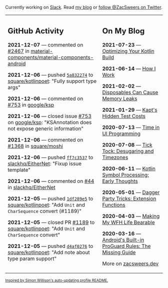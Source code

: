 Currently working on [Slack](https://slack.com/). Read [my blog](https://zacsweers.dev/) or [follow @ZacSweers on Twitter](https://twitter.com/ZacSweers).

<table><tr><td valign="top" width="60%">

## GitHub Activity
<!-- githubActivity starts -->
**2021-12-07** — commented on [#2467](https://github.com/material-components/material-components-android/pull/2467#issuecomment-987668855) in [material-components/material-components-android](https://api.github.com/repos/material-components/material-components-android)

**2021-12-06** — pushed [`5a832274`](https://github.com/square/kotlinpoet/commit/5a832274d31696147e173507802d2d8a46564094) to [square/kotlinpoet](https://api.github.com/repos/square/kotlinpoet): "Fully support type args"

**2021-12-06** — commented on [#753](https://github.com/google/ksp/issues/753#issuecomment-987172313) in [google/ksp](https://api.github.com/repos/google/ksp)

**2021-12-06** — closed issue [#753](https://api.github.com/repos/google/ksp/issues/753) on [google/ksp](https://api.github.com/repos/google/ksp): "KSAnnotation does not expose generic information"

**2021-12-06** — commented on [#1368](https://github.com/square/moshi/issues/1368#issuecomment-987130840) in [square/moshi](https://api.github.com/repos/square/moshi)

**2021-12-06** — pushed [`ff7c3537`](https://github.com/slackhq/EitherNet/commit/ff7c35377379297fc2a1d9dee9b13930d5c6f925) to [slackhq/EitherNet](https://api.github.com/repos/slackhq/EitherNet): "Fixup issue template"

**2021-12-06** — commented on [#44](https://github.com/slackhq/EitherNet/issues/44#issuecomment-987092631) in [slackhq/EitherNet](https://api.github.com/repos/slackhq/EitherNet)

**2021-12-05** — pushed [`1df289e5`](https://github.com/square/kotlinpoet/commit/1df289e5c623ee9f662c0844422a25b314202895) to [square/kotlinpoet](https://api.github.com/repos/square/kotlinpoet): "Add `Unit` and `CharSequence` convert (#1189)"

**2021-12-05** — closed PR [#1189](https://api.github.com/repos/square/kotlinpoet/pulls/1189) to [square/kotlinpoet](https://api.github.com/repos/square/kotlinpoet): "Add `Unit` and `CharSequence` convert"

**2021-12-05** — pushed [`d4af0276`](https://github.com/square/kotlinpoet/commit/d4af0276f9cd578b8f425a232bebfaeae25de81a) to [square/kotlinpoet](https://api.github.com/repos/square/kotlinpoet): "Add note about type param support"
<!-- githubActivity ends -->
</td><td valign="top" width="40%">

## On My Blog
<!-- blog starts -->
**2021-07-23** — [Optimizing Your Kotlin Build](https://www.zacsweers.dev/optimizing-your-kotlin-build/)

**2021-06-14** — [How I Work](https://www.zacsweers.dev/how-i-work/)

**2021-02-02** — [Disposables Can Cause Memory Leaks](https://www.zacsweers.dev/disposables-can-cause-memory-leaks/)

**2021-01-29** — [Kapt's Hidden Test Costs](https://www.zacsweers.dev/kapts-hidden-test-costs/)

**2020-07-13** — [Time in UI Programming](https://www.zacsweers.dev/time-in-ui/)

**2020-07-08** — [Tick Tock: Desugaring and Timezones](https://www.zacsweers.dev/ticktock-desugaring-timezones/)

**2020-06-11** — [Kotlin Symbol Processing: Early Thoughts](https://www.zacsweers.dev/kotlin-symbol-processor-early-thoughts/)

**2020-05-01** — [Dagger Party Tricks: Extension Functions](https://www.zacsweers.dev/dagger-party-tricks-extension-functions/)

**2020-04-03** — [Making My WFH Life Bearable](https://www.zacsweers.dev/making-wfh-life-bearable/)

**2020-03-16** — [Android's Built-in ProGuard Rules: The Missing Guide](https://www.zacsweers.dev/android-proguard-rules/)
<!-- blog ends -->
More on [zacsweers.dev](https://zacsweers.dev/)
</td></tr></table>

<sub><a href="https://simonwillison.net/2020/Jul/10/self-updating-profile-readme/">Inspired by Simon Willison's auto-updating profile README.</a></sub>
